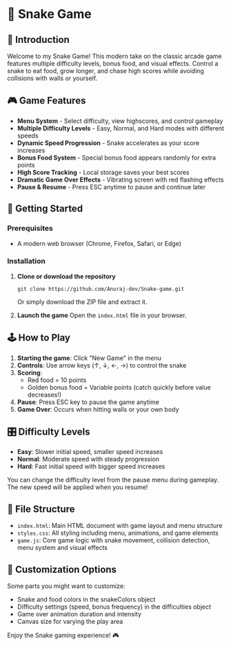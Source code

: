# 🐍 Snake Game

## 📖 Introduction

Welcome to my Snake Game! This modern take on the classic arcade game features multiple difficulty levels, bonus food, and visual effects. Control a snake to eat food, grow longer, and chase high scores while avoiding collisions with walls or yourself.

## 🎮 Game Features

- **Menu System** - Select difficulty, view highscores, and control gameplay
- **Multiple Difficulty Levels** - Easy, Normal, and Hard modes with different speeds
- **Dynamic Speed Progression** - Snake accelerates as your score increases
- **Bonus Food System** - Special bonus food appears randomly for extra points
- **High Score Tracking** - Local storage saves your best scores
- **Dramatic Game Over Effects** - Vibrating screen with red flashing effects
- **Pause & Resume** - Press ESC anytime to pause and continue later

## 🚀 Getting Started

### Prerequisites

- A modern web browser (Chrome, Firefox, Safari, or Edge)

### Installation

1. **Clone or download the repository**

   ```
   git clone https://github.com/Anuraj-dev/Snake-game.git
   ```

   Or simply download the ZIP file and extract it.

2. **Launch the game**
   Open the `index.html` file in your browser.

## 🕹️ How to Play

1. **Starting the game**: Click "New Game" in the menu
2. **Controls**: Use arrow keys (↑, ↓, ←, →) to control the snake
3. **Scoring**:
   - Red food = 10 points
   - Golden bonus food = Variable points (catch quickly before value decreases!)
4. **Pause**: Press ESC key to pause the game anytime
5. **Game Over**: Occurs when hitting walls or your own body

## 🎛️ Difficulty Levels

- **Easy**: Slower initial speed, smaller speed increases
- **Normal**: Moderate speed with steady progression
- **Hard**: Fast initial speed with bigger speed increases

You can change the difficulty level from the pause menu during gameplay. The new speed will be applied when you resume!

## 💾 File Structure

- `index.html`: Main HTML document with game layout and menu structure
- `styles.css`: All styling including menu, animations, and game elements
- `game.js`: Core game logic with snake movement, collision detection, menu system and visual effects

## 🔧 Customization Options

Some parts you might want to customize:

- Snake and food colors in the snakeColors object
- Difficulty settings (speed, bonus frequency) in the difficulties object
- Game over animation duration and intensity
- Canvas size for varying the play area

Enjoy the Snake gaming experience! 🎮
